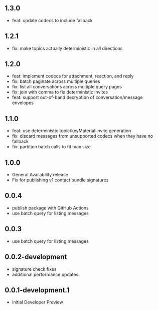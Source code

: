 ## 1.3.0
- feat: update codecs to include fallback

## 1.2.1
- fix: make topics actually deterministic in all directions

## 1.2.0
- feat: implement codecs for attachment, reaction, and reply
- fix: batch paginate across multiple queries 
- fix: list all conversations across multiple query pages
- fix: join with comma to fix deterministic invites
- feat: support out-of-band decryption of conversation/message envelopes 

## 1.1.0
- feat: use deterministic topic/keyMaterial invite generation
- fix: discard messages from unsupported codecs when they have no fallback
- fix: partition batch calls to fit max size 

## 1.0.0
- General Availability release
- Fix for publishing v1 contact bundle signatures

## 0.0.4
- publish package with GitHub Actions
- use batch query for listing messages

## 0.0.3
- use batch query for listing messages

## 0.0.2-development
- signature check fixes
- additional performance updates

## 0.0.1-development.1
- initial Developer Preview

